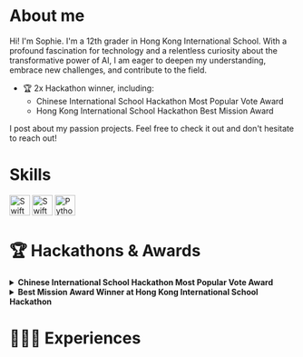 # About me
Hi! I'm Sophie. I'm a 12th grader in Hong Kong International School. With a profound fascination for technology and a relentless curiosity about the transformative power of AI, I am eager to deepen my understanding, embrace new challenges, and contribute to the field.

- 🏆 2x Hackathon winner, including:
	- Chinese International School Hackathon Most Popular Vote Award
	 - Hong Kong International School Hackathon Best Mission Award

I post about my passion projects. Feel free to check it out and don't hesitate to reach out!

# Skills 
<p align="left">
<a href="https://developer.apple.com/swift/" target="_blank" rel="noreferrer"><img src="https://raw.githubusercontent.com/danielcranney/readme-generator/main/public/icons/skills/swift-colored.svg" width="36" height="36" alt="Swift" /></a>
<a href="https://developer.apple.com/swift/" target="_blank" rel="noreferrer"><img src="https://github.com/user-attachments/assets/e49cd3c8-eae6-4b8f-b3fa-0afc61b191c0" width="36" height="36" alt="Swift" /></a>
<a href="https://www.python.org/" target="_blank" rel="noreferrer"><img src="https://github.com/user-attachments/assets/956c5b2b-8cbf-4525-83a4-fc149bba32a7" width="36" height="36" alt="Python" /></a>
</p>

# 🏆 Hackathons & Awards
<details>
<summary><b>Chinese International School Hackathon Most Popular Vote Award</b></summary>
<p>
- [Github Repo](https://www.github.com/rexanwong/photorush)
- Hackathon hosted by Chinese International School, sponsored by Microsoft
- Our team, Codeherlics, created an app called ResQLearn to tackle the issue of the lack of emergency knowledge taught in our traditional education system.
- We designed a conventional emergency gamification skills education ResQ Learn for children to learn vital rescue techniques in fun and innovative ways.
- The overall app consists of the following features: Emergency guides, Preparedness checklists, and Interactive simulators.
- This project was selected as a finalist project, along with 5 other finalist projects, out of 100 projects. 
- Our project won the Most Popular Vote Award
</p>
</details>

<details>
<summary><b>Best Mission Award Winner at Hong Kong International School Hackathon</b></summary>
<p>
- Hackathon hosted by Hong Kong International School, sponsored by Parent Faculty Organization
- I built and developed an AI model and app that efficiently sorts recyclable items, preventing them from being mistakenly discarded in regular trash bins. 
- Users can effortlessly scan items to instantly determine their recyclability and the appropriate category: paper, plastic, or metal.
- This project won the Best Mission Award. 
</p>
</details>

# 👩🏻‍💻 Experiences 
